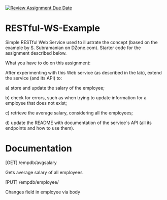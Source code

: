 [![Review Assignment Due Date](https://classroom.github.com/assets/deadline-readme-button-24ddc0f5d75046c5622901739e7c5dd533143b0c8e959d652212380cedb1ea36.svg)](https://classroom.github.com/a/4lLSc0hd)
# RESTful-WS-Example
Simple RESTful Web Service used to illustrate the concept (based on the example by S. Subramanian on DZone.com).
Starter code for the assignment described below.

What you have to do on this assignment:

After experimenting with this Web service (as described in the lab), extend the service (and its API) to:

a) store and update the salary of the employee;

b) check for errors, such as when trying to update information for a employee that does not exist;

c) retrieve the average salary, considering all the employees;

d) update the README with documentation of the service´s API (all its endpoints and how to use them).


# Documentation

[GET] /empdb/avgsalary 

Gets average salary of all employees

[PUT] /empdb/employee/<empId>
  
Changes field in <empId> employee via body
